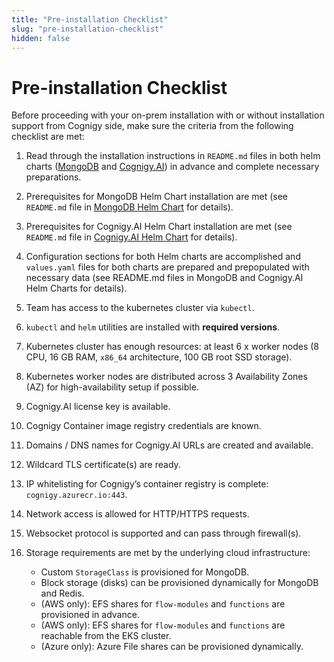```yaml
---
title: "Pre-installation Checklist"
slug: "pre-installation-checklist"
hidden: false
---
```


# Pre-installation Checklist

Before proceeding with your on-prem installation with or without installation support from Cognigy side, make sure the criteria from the following checklist are met:

1. Read through the installation instructions in `README.md` files in both helm charts ([MongoDB](https://github.com/Cognigy/cognigy-mongodb-helm-chart) and [Cognigy.AI](https://github.com/Cognigy/cognigy-ai-helm-chart)) in advance and complete necessary preparations.

2. Prerequisites for MongoDB Helm Chart installation are met (see `README.md` file in [MongoDB Helm Chart](https://github.com/Cognigy/cognigy-mongodb-helm-chart) for details).

3. Prerequisites for Cognigy.AI Helm Chart installation are met (see `README.md` file in [Cognigy.AI Helm Chart](https://github.com/Cognigy/cognigy-ai-helm-chart) for details).

4. Configuration sections for both Helm charts are accomplished and `values.yaml` files for both charts are prepared and prepopulated with necessary data (see README.md files in MongoDB and Cognigy.AI Helm Charts for details).

5. Team has access to the kubernetes cluster via `kubectl`.

6. `kubectl` and `helm` utilities are installed with **required versions**.

7. Kubernetes cluster has enough resources: at least 6 x worker nodes (8 CPU, 16 GB RAM, `x86_64` architecture, 100 GB root SSD storage).

8. Kubernetes worker nodes are distributed across 3 Availability Zones (AZ) for high-availability setup if possible.

9. Cognigy.AI license key is available.

10. Cognigy Container image registry credentials are known.

11. Domains / DNS names for Cognigy.AI URLs are created and available.

12. Wildcard TLS certificate(s) are ready.

13. IP whitelisting for Cognigy’s container registry is complete: `cognigy.azurecr.io:443`.

14. Network access is allowed for HTTP/HTTPS requests.

15. Websocket protocol is supported and can pass through firewall(s).

16. Storage requirements are met by the underlying cloud infrastructure:
    - Custom `StorageClass` is provisioned for MongoDB.
    - Block storage (disks) can be provisioned dynamically for MongoDB and Redis.
    - (AWS only): EFS shares for `flow-modules` and `functions` are provisioned in advance.
    - (AWS only): EFS shares for `flow-modules` and `functions`  are reachable from the EKS cluster.
    - (Azure only): Azure File shares can be provisioned dynamically.